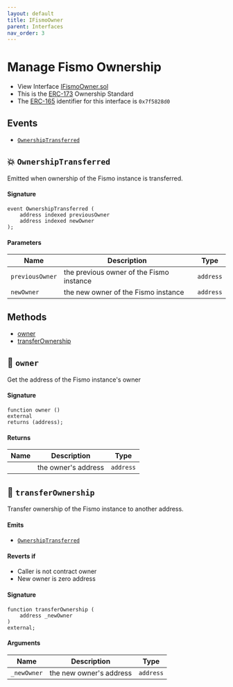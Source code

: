 ```yaml
---
layout: default
title: IFismoOwner
parent: Interfaces
nav_order: 3
---
```

# Manage Fismo Ownership
* View Interface [IFismoOwner.sol](https://github.com/cliffhall/Fismo/blob/main/contracts/interfaces/IFismoOwner.sol)
* This is the [ERC-173](https://eips.ethereum.org/EIPS/eip-173) Ownership Standard
* The [ERC-165](https://eips.ethereum.org/EIPS/eip-165) identifier for this interface is `0x7f5828d0`

## Events
* [`OwnershipTransferred`](#ownershiptransferred)

## 💥 `OwnershipTransferred`
Emitted when ownership of the Fismo instance is transferred.

#### Signature
```solidity
event OwnershipTransferred (
    address indexed previousOwner
    address indexed newOwner
);
```
#### Parameters

| Name         | Description                              | Type    |
|--------------|------------------------------------------|---------|
| `previousOwner`    | the previous owner of the Fismo instance | `address` |
| `newOwner`    | the new owner of the Fismo instance      | `address` |

## Methods
* [owner](#owner)
* [transferOwnership](#transferownership)

## 🦠 `owner`
Get the address of the Fismo instance's owner

#### Signature
```solidity
function owner () 
external
returns (address);
```

#### Returns

| Name          | Description                   | Type    |
|---------------|-------------------------------|---------|
|       | the owner's address  | `address` |

## 🦠 `transferOwnership`
Transfer ownership of the Fismo instance to another address.

#### Emits
- [`OwnershipTransferred`](#ownershiptransferred)

#### Reverts if
- Caller is not contract owner
- New owner is zero address

#### Signature
```solidity
function transferOwnership (
    address _newOwner
) 
external;
```

#### Arguments

| Name       | Description                    | Type    |
|------------|--------------------------------|---------|
| `_newOwner`  | the new owner's address  | `address` |